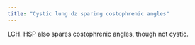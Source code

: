 ```yaml
---
title: "Cystic lung dz sparing costophrenic angles"
---
```

LCH. HSP also spares costophrenic angles, though not cystic.

